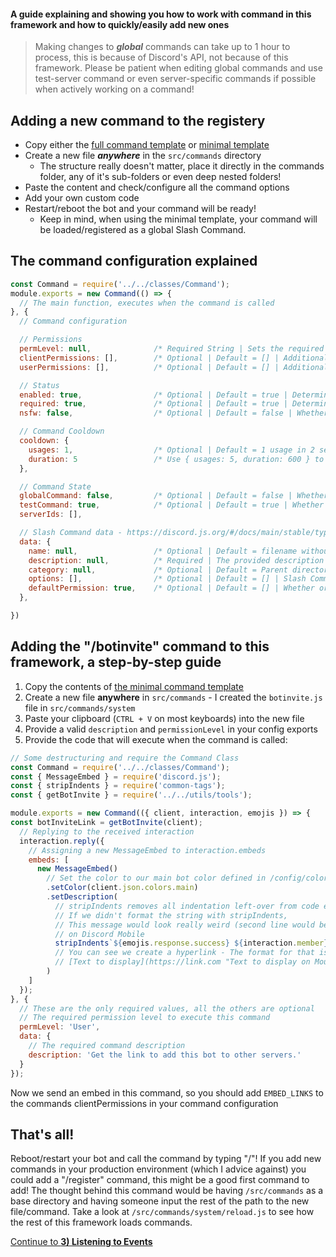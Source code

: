 #### A guide explaining and showing you how to work with command in this framework and how to quickly/easily add new ones
> Making changes to ***global*** commands can take up to 1 hour to process, this is because of Discord's API, not because of this framework. Please be patient when editing global commands and use test-server command or even server-specific commands if possible when actively working on a command!

## Adding a new command to the registery
- Copy either the [full command template](/src/commands/.fullCommandTemplate.js) or [minimal template](/src/commands/.minimalCommandTemplate.js)
- Create a new file ***anywhere*** in the `src/commands` directory
  - The structure really doesn't matter, place it directly in the commands folder, any of it's sub-folders or even deep nested folders!
- Paste the content and check/configure all the command options
- Add your own custom code
- Restart/reboot the bot and your command will be ready!
  - Keep in mind, when using the minimal template, your command will be loaded/registered as a global Slash Command.

## The command configuration explained
```javascript
const Command = require('../../classes/Command');
module.exports = new Command(() => {
  // The main function, executes when the command is called
}, {
  // Command configuration

  // Permissions
  permLevel: null,              /* Required String | Sets the required permission level for this command, we will talk more about permission levels in a later part of this guide */
  clientPermissions: [],        /* Optional | Default = [] | Additional Discord permissions our client needs to execute a command, useful for moderation commands */
  userPermissions: [],          /* Optional | Default = [] | Additional Discord permissions the member needs to use a command*/

  // Status
  enabled: true,                /* Optional | Default = true | Determines whether or not the command is enabled globally */
  required: true,               /* Optional | Default = true | Determines whether or not the server admins can disable the command */
  nsfw: false,                  /* Optional | Default = false | Whether or not the command can only be used in channels marked as NSFW */

  // Command Cooldown
  cooldown: {
    usages: 1,                  /* Optional | Default = 1 usage in 2 seconds | Throttle a command, this example allows 1 usage in 5 seconds */ 
    duration: 5                 /* Use { usages: 5, duration: 600 } to allow someone to use this command 5 times every 10 minutes */
  },

  // Command State
  globalCommand: false,         /* Optional | Default = false | Whether or not this Slash Command is enabled globally */
  testCommand: true,            /* Optional | Default = true | Whether or not this Slash Command is also registered as a server-specific slash command on your test server (Defined in your .env file) */
  serverIds: [],

  // Slash Command data - https://discord.js.org/#/docs/main/stable/typedef/ApplicationCommandData
  data: {
    name: null,                 /* Optional | Default = filename without extension | The name this command is called by */
    description: null,          /* Required | The provided description for this command */
    category: null,             /* Optional | Default = Parent directory folder name | The category the command falls under */
    options: [],                /* Optional | Default = [] | Slash Command data to send when registering/reload this command */
    defaultPermission: true,    /* Optional | Default = [] | Whether or not this Slash Command should be registered to specific servers, allowing only them access if globalCommand = false */
  },

})
```

## Adding the "/botinvite" command to this framework, a step-by-step guide
1) Copy the contents of [the minimal command template](/src/commands/.minimalCommandTemplate.js)
2) Create a new file **anywhere** in `src/commands` - I created the `botinvite.js` file in `src/commands/system`
3) Paste your clipboard (`CTRL + V` on most keyboards) into the new file
4) Provide a valid `description` and `permissionLevel` in your config exports
5) Provide the code that will execute when the command is called:
```javascript
// Some destructuring and require the Command Class
const Command = require('../../classes/Command');
const { MessageEmbed } = require('discord.js');
const { stripIndents } = require('common-tags');
const { getBotInvite } = require('../../utils/tools');

module.exports = new Command(({ client, interaction, emojis }) => {
const botInviteLink = getBotInvite(client);
  // Replying to the received interaction
  interaction.reply({
    // Assigning a new MessageEmbed to interaction.embeds
    embeds: [
      new MessageEmbed()
        // Set the color to our main bot color defined in /config/colors.json
        .setColor(client.json.colors.main)
        .setDescription(
          // stripIndents removes all indentation left-over from code editors
          // If we didn't format the string with stripIndents,
          // This message would look really weird (second line would be indented)
          // on Discord Mobile
          stripIndents`${emojis.response.success} ${interaction.member}, here you go: [Click to invite](${botInviteLink} "Invite Me!")`
          // You can see we create a hyperlink - The format for that is:
          // [Text to display](https://link.com "Text to display on Mouseover")
        )
    ]
  });
}, {
  // These are the only required values, all the others are optional
  // The required permission level to execute this command
  permLevel: 'User',
  data: {
    // The required command description
    description: 'Get the link to add this bot to other servers.'
  }
});
```
Now we send an embed in this command, so you should add `EMBED_LINKS` to the commands clientPermissions in your command configuration

## That's all!
Reboot/restart your bot and call the command by typing "/"! If you add new commands in your production environment (which I advice against) you could add a "/register" command, this might be a good first command to add! The thought behind this command would be having `/src/commands` as a base directory and having someone input the rest of the path to the new file/command. Take a look at `/src/commands/system/reload.js` to see how the rest of this framework loads commands.

[Continue to **3) Listening to Events**](./3ListeningToEvents.md)
